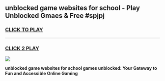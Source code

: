 
## unblocked game websites for school - Play Unblocked Gmaes & Free #spjpj
<h3>
<a href="https://news.freeplayer.one?title=unblocked_game_websites_for_school&ref=24F">CLICK TO PLAY</a></h3>
<hr>

<h3>
<a href="https://news.freeplayer.one?title=unblocked_game_websites_for_school&ref=24F">CLICK 2 PLAY</a>
  
</h3>

<a href="https://news.freeplayer.one?title=unblocked_game_websites_for_school&ref=24F/"><img src="https://clearcache.store/games.png"></a>


**unblocked game websites for school games unblocked: Your Gateway to Fun and Accessible Online Gaming**
